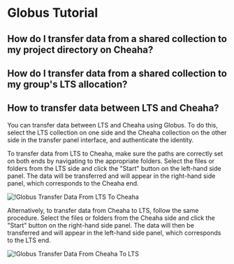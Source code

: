 # Globus Tutorial

## How do I transfer data from a shared collection to my project directory on Cheaha?

## How do I transfer data from a shared collection to my group's LTS allocation?

## How to transfer data between LTS and Cheaha?

You can transfer data between LTS and Cheaha using Globus. To do this, select the LTS collection on one side and the Cheaha collection on the other side in the transfer panel interface, and authenticate the identity.

To transfer data from LTS to Cheaha, make sure the paths are correctly set on both ends by navigating to the appropriate folders. Select the files or folders from the LTS side and click the "Start" button on the left-hand side panel. The data will be transferred and will appear in the right-hand side panel, which corresponds to the Cheaha end.

![!Globus Transfer Data From LTS To Cheaha](images/globus-transfer-lts-to-cheaha.png)

Alternatively, to transfer data from Cheaha to LTS, follow the same procedure. Select the files or folders from the Cheaha side and click the "Start" button on the right-hand side panel. The data will then be transferred and will appear in the left-hand side panel, which corresponds to the LTS end.

![!Globus Transfer Data From Cheaha To LTS](images/globus-transfer-cheaha-to-lts.png)
